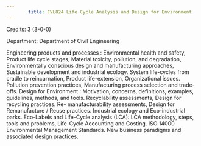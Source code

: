 ```yaml
---
        title: CVL824 Life Cycle Analysis and Design for Environment
---
```

Credits: 3 (3-0-0)

Department: Department of Civil Engineering

Engineering products and processes : Environmental health and safety, Product life cycle stages, Material toxicity, pollution, and degradation, Environmentally conscious design and manufacturing approaches, Sustainable development and industrial ecology. System life-cycles from cradle to reincarnation, Product life-extension, Organizational issues. Pollution prevention practices, Manufacturing process selection and trade-offs. Design for Environment : Motivation, concerns, definitions, examples, guidelines, methods, and tools. Recyclability assessments, Design for recycling practices. Re- manufacturability assessments, Design for Remanufacture / Reuse practices. Industrial ecology and Eco-industrial parks. Eco-Labels and Life-Cycle analysis (LCA): LCA methodology, steps, tools and problems, Life-Cycle Accounting and Costing. ISO 14000 Environmental Management Standards. New business paradigms and associated design practices.